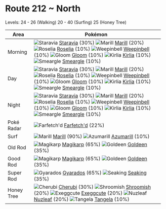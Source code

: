 # Route 212 ~ North
Levels: 24 - 26 (Walking) 20 - 40 (Surfing) 25 (Honey Tree)

Area       | Pokémon
---        | ---
Morning    | ![][397]  [Staravia] (30%) ![][183]  [Marill] (20%) ![][315]  [Roselia] (10%)  ![][070]  [Weepinbell] (10%) ![][044]  [Gloom] (10%) ![][281]  [Kirlia] (10%)  ![][235]  [Smeargle] (10%)
Day        | ![][397]  [Staravia] (30%) ![][183]  [Marill] (20%) ![][315]  [Roselia] (10%)  ![][070]  [Weepinbell] (10%) ![][044]  [Gloom] (10%) ![][281]  [Kirlia] (10%)  ![][235]  [Smeargle] (10%)
Night      | ![][397]  [Staravia] (30%) ![][183]  [Marill] (20%) ![][315]  [Roselia] (10%)  ![][070]  [Weepinbell] (10%) ![][044]  [Gloom] (10%) ![][281]  [Kirlia] (10%)  ![][235]  [Smeargle] (10%)
Poké Radar | ![][083]  [Farfetch'd] (22%)
Surf       | ![][183]  [Marill] (90%) ![][184]  [Azumarill] (10%)
Old Rod    | ![][129]  [Magikarp] (65%) ![][118]  [Goldeen] (35%)
Good Rod   | ![][129]  [Magikarp] (65%) ![][118]  [Goldeen] (35%)
Super Rod  | ![][130]  [Gyarados] (65%) ![][119]  [Seaking] (35%)
Honey Tree | ![][420]  [Cherubi] (30%) ![][285]  [Shroomish] (20%) ![][102]  [Exeggcute] (20%)  ![][274]  [Nuzleaf] (20%) ![][114]  [Tangela] (10%)


[044]: https://raw.githubusercontent.com/PokeAPI/sprites/master/sprites/pokemon/44.png "Gloom"
[070]: https://raw.githubusercontent.com/PokeAPI/sprites/master/sprites/pokemon/70.png "Weepinbell"
[083]: https://raw.githubusercontent.com/PokeAPI/sprites/master/sprites/pokemon/83.png "Farfetch'd"
[102]: https://raw.githubusercontent.com/PokeAPI/sprites/master/sprites/pokemon/102.png "Exeggcute"
[114]: https://raw.githubusercontent.com/PokeAPI/sprites/master/sprites/pokemon/114.png "Tangela"
[118]: https://raw.githubusercontent.com/PokeAPI/sprites/master/sprites/pokemon/118.png "Goldeen"
[119]: https://raw.githubusercontent.com/PokeAPI/sprites/master/sprites/pokemon/119.png "Seaking"
[129]: https://raw.githubusercontent.com/PokeAPI/sprites/master/sprites/pokemon/129.png "Magikarp"
[130]: https://raw.githubusercontent.com/PokeAPI/sprites/master/sprites/pokemon/130.png "Gyarados"
[183]: https://raw.githubusercontent.com/PokeAPI/sprites/master/sprites/pokemon/183.png "Marill"
[184]: https://raw.githubusercontent.com/PokeAPI/sprites/master/sprites/pokemon/184.png "Azumarill"
[235]: https://raw.githubusercontent.com/PokeAPI/sprites/master/sprites/pokemon/235.png "Smeargle"
[274]: https://raw.githubusercontent.com/PokeAPI/sprites/master/sprites/pokemon/274.png "Nuzleaf"
[281]: https://raw.githubusercontent.com/PokeAPI/sprites/master/sprites/pokemon/281.png "Kirlia"
[285]: https://raw.githubusercontent.com/PokeAPI/sprites/master/sprites/pokemon/285.png "Shroomish"
[315]: https://raw.githubusercontent.com/PokeAPI/sprites/master/sprites/pokemon/315.png "Roselia"
[397]: https://raw.githubusercontent.com/PokeAPI/sprites/master/sprites/pokemon/397.png "Staravia"
[420]: https://raw.githubusercontent.com/PokeAPI/sprites/master/sprites/pokemon/420.png "Cherubi"
[Gloom]: pokemon_changes/044/
[Weepinbell]: pokemon_changes/070/
[Farfetch'd]: pokemon_changes/083/
[Exeggcute]: pokemon_changes/102/
[Tangela]: pokemon_changes/114/
[Goldeen]: pokemon_changes/118/
[Seaking]: pokemon_changes/119/
[Magikarp]: pokemon_changes/129/
[Gyarados]: pokemon_changes/130/
[Marill]: pokemon_changes/183/
[Azumarill]: pokemon_changes/184/
[Smeargle]: pokemon_changes/235/
[Nuzleaf]: pokemon_changes/274/
[Kirlia]: pokemon_changes/281/
[Shroomish]: pokemon_changes/285/
[Roselia]: pokemon_changes/315/
[Staravia]: pokemon_changes/397/
[Cherubi]: pokemon_changes/420/
